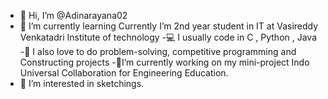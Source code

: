 - 👋 Hi, I’m @Adinarayana02
- 🌱 I’m currently learning  Currently I’m 2nd year student in IT at Vasireddy Venkatadri Institute of technology
-💻 I usually code in C , Python , Java
-📌 I also love to do problem-solving, competitive programming and Constructing projects
 -🔭I’m currently working on my mini-project Indo Universal Collaboration for Engineering Education. 
- 👀 I’m interested in sketchings. 
<!---
Adinarayana02/Adinarayana02 is a ✨ special ✨ repository because its `README.md` (this file) appears on your GitHub profile.
You can click the Preview link to take a look at your changes.
--->
